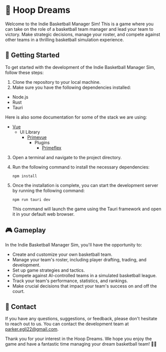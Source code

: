 # 🏀 Hoop Dreams

Welcome to the Indie Basketball Manager Sim! This is a game where you can take on the role of a basketball team manager and lead your team to victory. Make strategic decisions, manage your roster, and compete against other teams in a thrilling basketball simulation experience.

## 🚀 Getting Started

To get started with the development of the Indie Basketball Manager Sim, follow these steps:

1. Clone the repository to your local machine.
2. Make sure you have the following dependencies installed:
- Node.js
- Rust
- Tauri

Here is also some documentation for some of the stack we are using:
- [Vue](https://vuejs.org/guide/introduction) 
   - UI Library
      - [Primevue](https://primevue.org/)
         - Plugins
            - [Primeflex](https://primeflex.org/) 
3. Open a terminal and navigate to the project directory.
4. Run the following command to install the necessary dependencies:

   ```
   npm install
   ```

5. Once the installation is complete, you can start the development server by running the following command:

   ```
   npm run tauri dev
   ```

   This command will launch the game using the Tauri framework and open it in your default web browser.

## 🎮 Gameplay

In the Indie Basketball Manager Sim, you'll have the opportunity to:

- Create and customize your own basketball team.
- Manage your team's roster, including player drafting, trading, and development.
- Set up game strategies and tactics.
- Compete against AI-controlled teams in a simulated basketball league.
- Track your team's performance, statistics, and rankings.
- Make crucial decisions that impact your team's success on and off the court.

## 📧 Contact

If you have any questions, suggestions, or feedback, please don't hesitate to reach out to us. You can contact the development team at [parker.egli22@gmail.com](mailto:parker.egli22@gmail.com).

Thank you for your interest in the Hoop Dreams. We hope you enjoy the game and have a fantastic time managing your dream basketball team! 🏀✨
